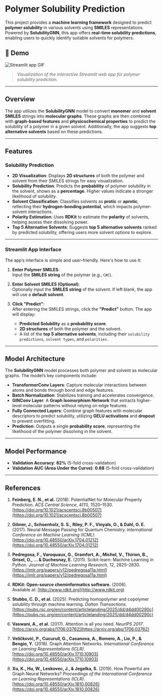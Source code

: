 # **Polymer Solubility Prediction**

This project provides a **machine learning framework** designed to predict **polymer solubility** in various solvents using **SMILES** representations. Powered by **SolubilityGNN**, this app offers **real-time solubility predictions**, enabling users to quickly identify suitable solvents for polymers.

## 🎥 **Demo**
![Streamlit app GIF](media/app.gif)

> *Visualization of the interactive Streamlit web app for polymer solubility prediction.*

---

## **Overview**

The app utilizes the **SolubilityGNN** model to convert **monomer** and **solvent SMILES** strings into **molecular graphs**. These graphs are then combined with **graph-based features** and **physicochemical properties** to predict the solubility of a polymer in a given solvent. Additionally, the app suggests **top alternative solvents** based on these predictions.

---

## Features

### Solubility Prediction
- **2D Visualization**: Displays **2D structures** of both the polymer and solvent from their SMILES strings for easy visualization.
- **Solubility Prediction**: Predicts the **probability** of polymer solubility in the solvent, shown as a **percentage**. Higher values indicate a stronger likelihood of solubility.
- **Solvent Classification**: Classifies solvents as **protic** or **aprotic**, reflecting their **hydrogen-bonding potential**, which impacts polymer-solvent interactions.
- **Polarity Estimation**: Uses **RDKit** to estimate the **polarity** of solvents, helping assess their dissolving power.
- **Top 5 Alternative Solvents**: Suggests **top 5 alternative solvents** ranked by predicted solubility, offering users more solvent options to explore.

---

### Streamlit App Interface

The app’s interface is simple and user-friendly. Here's how to use it:

1. **Enter Polymer SMILES**:  
   Input the **SMILES string** of the polymer (e.g., ``C#C``).

2. **Enter Solvent SMILES (Optional)**:  
   Optionally input the **SMILES string** of the solvent. If left blank, the app will use a **default solvent**.

3. **Click "Predict"**:  
   After entering the SMILES strings, click the **"Predict"** button. The app will display:
   - **Predicted Solubility** as a **probability score**.
   - **2D structures** of both the polymer and the solvent.
   - A list of the **top 5 alternative solvents**, including their `solubility predictions`, `solvent types`, and `polarities`.

---

## Model Architecture

The **SolubilityGNN** model processes both polymer and solvent as molecular graphs. The model’s key components include:

- **TransformerConv Layers**: Capture molecular interactions between atoms and bonds through bond and edge features.
- **Batch Normalization**: Stabilizes training and accelerates convergence.
- **GINConv Layer**: A **Graph Isomorphism Network** that extracts higher-level molecular patterns without relying on edge features.
- **Fully Connected Layers**: Combine graph features with molecular descriptors to predict solubility, utilizing **GELU activations** and **dropout** to prevent overfitting.
- **Prediction**: Outputs a single **probability score**, representing the likelihood of the polymer dissolving in the solvent.

---

## Model Performance

- **Validation Accuracy**: **82%** (5-fold cross-validation)
- **Validation AUC (Area Under the Curve)**: **0.88** (5-fold cross-validation)

---

## **References**

1. **Feinberg, E. N., et al.** (2018). PotentialNet for Molecular Property Prediction. *ACS Central Science*, 4(11), 1520–1530.  
   [https://doi.org/10.1021/acscentsci.8b00507](https://doi.org/10.1021/acscentsci.8b00507)

2. **Gilmer, J., Schoenholz, S. S., Riley, P. F., Vinyals, O., & Dahl, G. E.** (2017). Neural Message Passing for Quantum Chemistry. *International Conference on Machine Learning (ICML)*.  
   [https://doi.org/10.48550/arXiv.1704.01212](https://doi.org/10.48550/arXiv.1704.01212)

3. **Pedregosa, F., Varoquaux, G., Gramfort, A., Michel, V., Thirion, B., Grisel, O., ... & Duchesnay, E.** (2011). Scikit-learn: Machine Learning in Python. *Journal of Machine Learning Research*, 12, 2825–2830.  
   [https://jmlr.org/papers/v12/pedregosa11a.html](https://jmlr.org/papers/v12/pedregosa11a.html)

4. **RDKit: Open-source cheminformatics software.** (2006).  
   Available at: [http://www.rdkit.org](http://www.rdkit.org)

5. **Stubbs, C. D., et al.** (2025). Predicting homopolymer and copolymer solubility through machine learning. *Dalton Transactions*.  
   [https://pubs.rsc.org/en/content/articlelanding/2025/dd/d4dd00290c](https://pubs.rsc.org/en/content/articlelanding/2025/dd/d4dd00290c)

6. **Vaswani, A., et al.** (2017). Attention is all you need. *NeurIPS 2017*.  
   [https://arxiv.org/abs/1706.03762](https://arxiv.org/abs/1706.03762)

7. **Veličković, P., Cucurull, G., Casanova, A., Romero, A., Lio, P., & Bengio, Y.** (2018). Graph Attention Networks. *International Conference on Learning Representations (ICLR)*.  
   [https://doi.org/10.48550/arXiv.1710.10903](https://doi.org/10.48550/arXiv.1710.10903)

8. **Xu, K., Hu, W., Leskovec, J., & Jegelka, S.** (2019). How Powerful are Graph Neural Networks? *Proceedings of the International Conference on Learning Representations (ICLR)*.  
   [https://doi.org/10.48550/arXiv.1810.00826](https://doi.org/10.48550/arXiv.1810.00826)
